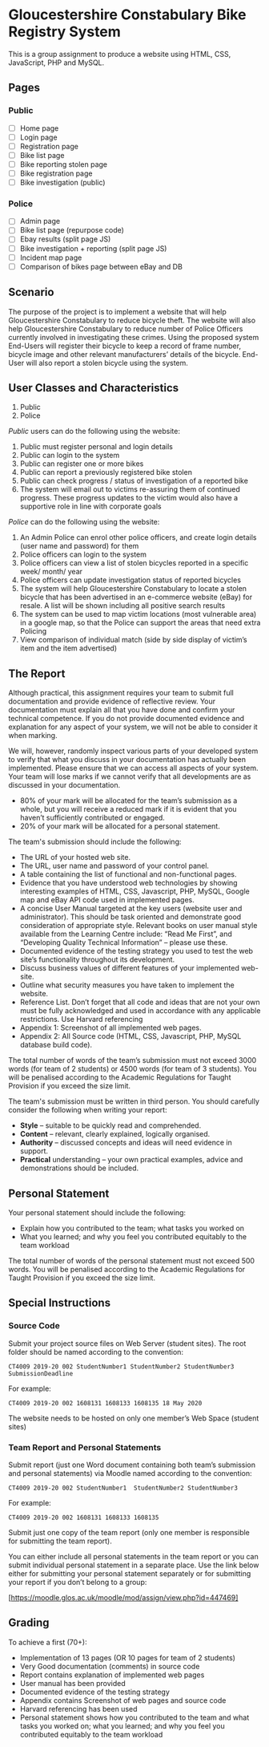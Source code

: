 # Gloucestershire Constabulary Bike Registry System

This is a group assignment to produce a website using HTML, CSS, JavaScript, PHP and MySQL.

## Pages

### Public

- [ ] Home page
- [ ] Login page
- [ ] Registration page
- [ ] Bike list page
- [ ] Bike reporting stolen page
- [ ] Bike registration page
- [ ] Bike investigation (public)

### Police

- [ ] Admin page
- [ ] Bike list page (repurpose code)
- [ ] Ebay results (split page JS)
- [ ] Bike investigation + reporting (split page JS)
- [ ] Incident map page
- [ ] Comparison of bikes page between eBay and DB

## Scenario

The purpose of the project is to implement a website that will help Gloucestershire Constabulary to reduce bicycle theft. The website will also help Gloucestershire Constabulary to reduce number of Police Officers currently involved in investigating these crimes. Using the proposed system End-Users will register their bicycle to keep a record of frame number, bicycle image and other relevant manufacturers’ details of the bicycle. End-User will also report a stolen bicycle using the system.

## User Classes and Characteristics

1. Public
2. Police

_Public_ users can do the following using the website:

1. Public must register personal and login details
2. Public can login to the system
3. Public can register one or more bikes
4. Public can report a previously registered bike stolen
5. Public can check progress / status of investigation of a reported bike
6. The system will email out to victims re-assuring them of continued progress. These progress updates to the victim would also have a supportive role in line with corporate goals

_Police_ can do the following using the website:

1. An Admin Police can enrol other police officers, and create login details (user name and password) for them
2. Police officers can login to the system
3. Police officers can view a list of stolen bicycles reported in a specific week/ month/ year
4. Police officers can update investigation status of reported bicycles
5. The system will help Gloucestershire Constabulary to locate a stolen bicycle that has been advertised in an e-commerce website (eBay) for resale. A list will be shown including all positive search results
6. The system can be used to map victim locations (most vulnerable area) in a google map, so that the Police can support the areas that need extra Policing
7. View comparison of individual match (side by side display of victim’s item and the item advertised)

## The Report

Although practical, this assignment requires your team to submit full documentation and provide evidence of reflective review. Your documentation must explain all that you have done and confirm your technical competence. If you do not provide documented evidence and explanation for any aspect of your system, we will not be able to consider it when marking.

We will, however, randomly inspect various parts of your developed system to verify that what you discuss in your documentation has actually been implemented. Please ensure that we can access all aspects of your system. Your team will lose marks if we cannot verify that all developments are as discussed in your documentation.

- 80% of your mark will be allocated for the team’s submission as a whole, but you will receive a reduced mark if it is evident that you haven’t sufficiently contributed or engaged.
- 20% of your mark will be allocated for a personal statement.

The team's submission should include the following:

- The URL of your hosted web site.
- The URL, user name and password of your control panel.
- A table containing the list of functional and non-functional pages.
- Evidence that you have understood web technologies by showing interesting examples of HTML, CSS, Javascript, PHP, MySQL, Google map and eBay API code used in implemented pages.
- A concise User Manual targeted at the key users (website user and administrator). This should be task oriented and demonstrate good consideration of appropriate style. Relevant books on user manual style available from the Learning Centre include: “Read Me First”, and “Developing Quality Technical Information” – please use these.
- Documented evidence of the testing strategy you used to test the web site’s functionality throughout its development.
- Discuss business values of different features of your implemented web-site.
- Outline what security measures you have taken to implement the website.
- Reference List. Don’t forget that all code and ideas that are not your own must be fully acknowledged and used in accordance with any applicable restrictions. Use Harvard referencing
- Appendix 1: Screenshot of all implemented web pages.
- Appendix 2: All Source code (HTML, CSS, Javascript, PHP, MySQL database build code).

The total number of words of the team’s submission must not exceed 3000 words (for team of 2 students) or 4500 words (for team of 3 students). You will be penalised according to the Academic Regulations for Taught Provision if you exceed the size limit.

The team's submission must be written in third person.
You should carefully consider the following when writing your report:

- **Style** – suitable to be quickly read and comprehended.
- **Content** – relevant, clearly explained, logically organised.
- **Authority** – discussed concepts and ideas will need evidence in support.
- **Practical** understanding – your own practical examples, advice and demonstrations should be included.

## Personal Statement

Your personal statement should include the following:

- Explain how you contributed to the team; what tasks you worked on
- What you learned; and why you feel you contributed equitably to the team workload

The total number of words of the personal statement must not exceed 500 words. You will be penalised according to the Academic Regulations for Taught Provision if you exceed the size limit.

## Special Instructions

### Source Code

Submit your project source files on Web Server (student sites). The root folder should be named according to the convention:

```
CT4009 2019-20 002 StudentNumber1 StudentNumber2 StudentNumber3 SubmissionDeadline
```

For example:

```
CT4009 2019-20 002 1608131 1608133 1608135 18 May 2020
```

The website needs to be hosted on only one member’s Web Space (student sites)

### Team Report and Personal Statements

Submit report (just one Word document containing both team’s submission and personal statements) via Moodle named according to the convention:

```
CT4009 2019-20 002 StudentNumber1  StudentNumber2 StudentNumber3
```

For example:

```
CT4009 2019-20 002 1608131 1608133 1608135
```

Submit just one copy of the team report (only one member is responsible for submitting the team report).

You can either include all personal statements in the team report or you can submit individual personal statement in a separate place. Use the link below either for submitting your personal statement separately or for submitting your report if you don’t belong to a group:

[https://moodle.glos.ac.uk/moodle/mod/assign/view.php?id=447469]

## Grading

To achieve a first (70+):

- Implementation of 13 pages (OR 10 pages for team of 2 students)
- Very Good documentation (comments) in source code
- Report contains explanation of implemented web pages
- User manual has been provided
- Documented evidence of the testing strategy
- Appendix contains Screenshot of web pages and source code
- Harvard referencing has been used
- Personal statement shows how you contributed to the team and what tasks you worked on; what you learned; and why you feel you contributed equitably to the team workload
